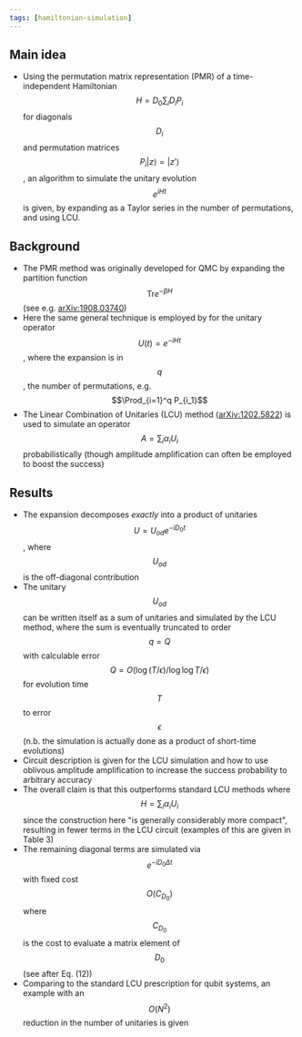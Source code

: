 ```yaml
---
tags: [hamiltonian-simulation]
---
```


## Main idea
* Using the permutation matrix representation (PMR) of a time-independent Hamiltonian $$H = D_0 \sum_i D_i P_i $$ for diagonals $$D_i$$ and permutation matrices $$P_i\vert z \rangle = \vert z'\rangle$$, an algorithm to simulate the unitary evolution $$e^{i H t}$$ is given, by expanding as a Taylor series in the number of permutations, and using LCU.  


## Background
* The PMR method was originally developed for QMC by expanding the partition function $$\mathrm{Tr}e^{-\beta H}$$ (see e.g. [arXiv:1908.03740](https://arxiv.org/abs/1908.03740))
* Here the same general technique is employed by for the unitary operator $$U(t) = e^{-i H t}$$, where the expansion is in $$q$$, the number of permutations, e.g. $$\Prod_{i=1}^q P_{i_1}$$
* The Linear Combination of Unitaries (LCU) method ([arXiv:1202.5822](https://arxiv.org/abs/1202.5822)) is used to simulate an operator $$A = \sum_i \alpha_i U_i$$ probabilistically (though amplitude amplification can often be employed to boost the success)

## Results
* The expansion decomposes *exactly* into a product of unitaries $$U = U_{od}e^{-i D_0  t}$$, where $$U_{od}$$ is the off-diagonal contribution
* The unitary $$U_{od}$$ can be written itself as a sum of unitaries and simulated by the LCU method, where the sum is eventually truncated to order $$q=Q$$ with calculable error $$Q = O\left( \log (T/\epsilon) / \log \log T/\epsilon \right)$$ for evolution time $$T$$ to error $$\epsilon$$ (n.b. the simulation is actually done as a product of short-time evolutions) 
* Circuit description is given for the LCU simulation and how to use oblivous amplitude amplification to increase the success probability to arbitrary accuracy
* The overall claim is that this outperforms standard LCU methods where $$H = \sum_i \alpha_i U_i$$ since the construction here "is generally considerably more compact", resulting in fewer terms in the LCU circuit (examples of this are given in Table 3)
* The remaining diagonal terms are simulated via $$e^{-i D_0 \Delta t}$$ with fixed cost $$O(C_{D_0} )$$ where $$C_{D_0}$$ is the cost to evaluate a matrix element of $$D_0$$ (see after Eq. (12))
* Comparing to the standard LCU prescription for qubit systems, an example with an $$O(N^2)$$ reduction in the number of unitaries is given
